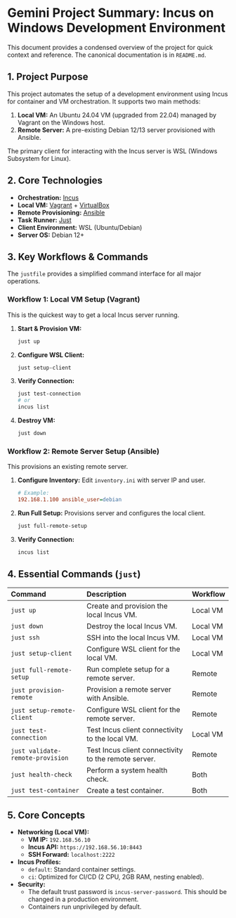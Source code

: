 # Gemini Project Summary: Incus on Windows Development Environment

This document provides a condensed overview of the project for quick context and reference. The canonical documentation is in `README.md`.

## 1. Project Purpose

This project automates the setup of a development environment using Incus for container and VM orchestration. It supports two main methods:

1.  **Local VM:** An Ubuntu 24.04 VM (upgraded from 22.04) managed by Vagrant on the Windows host.
2.  **Remote Server:** A pre-existing Debian 12/13 server provisioned with Ansible.

The primary client for interacting with the Incus server is WSL (Windows Subsystem for Linux).

## 2. Core Technologies

- **Orchestration:** [Incus](https://linuxcontainers.org/incus/)
- **Local VM:** [Vagrant](https://www.vagrantup.com/) + [VirtualBox](https://www.virtualbox.org/)
- **Remote Provisioning:** [Ansible](https://www.ansible.com/)
- **Task Runner:** [Just](https://github.com/casey/just)
- **Client Environment:** WSL (Ubuntu/Debian)
- **Server OS:** Debian 12+

## 3. Key Workflows & Commands

The `justfile` provides a simplified command interface for all major operations.

### Workflow 1: Local VM Setup (Vagrant)

This is the quickest way to get a local Incus server running.

1.  **Start & Provision VM:**
    ```bash
    just up
    ```

2.  **Configure WSL Client:**
    ```bash
    just setup-client
    ```

3.  **Verify Connection:**
    ```bash
    just test-connection
    # or
    incus list
    ```

4.  **Destroy VM:**
    ```bash
    just down
    ```

### Workflow 2: Remote Server Setup (Ansible)

This provisions an existing remote server.

1.  **Configure Inventory:** Edit `inventory.ini` with server IP and user.
    ```ini
    # Example:
    192.168.1.100 ansible_user=debian
    ```
2.  **Run Full Setup:** Provisions server and configures the local client.
    ```bash
    just full-remote-setup
    ```
3.  **Verify Connection:**
    ```bash
    incus list
    ```

## 4. Essential Commands (`just`)

| Command | Description | Workflow |
| :--- | :--- | :--- |
| `just up` | Create and provision the local Incus VM. | Local VM |
| `just down` | Destroy the local Incus VM. | Local VM |
| `just ssh` | SSH into the local Incus VM. | Local VM |
| `just setup-client` | Configure WSL client for the local VM. | Local VM |
| `just full-remote-setup` | Run complete setup for a remote server. | Remote |
| `just provision-remote` | Provision a remote server with Ansible. | Remote |
| `just setup-remote-client` | Configure WSL client for the remote server. | Remote |
| `just test-connection` | Test Incus client connectivity to the local VM. | Local VM |
| `just validate-remote-provision` | Test Incus client connectivity to the remote server. | Remote |
| `just health-check` | Perform a system health check. | Both |
| `just test-container` | Create a test container. | Both |

## 5. Core Concepts

- **Networking (Local VM):**
    - **VM IP:** `192.168.56.10`
    - **Incus API:** `https://192.168.56.10:8443`
    - **SSH Forward:** `localhost:2222`
- **Incus Profiles:**
    - `default`: Standard container settings.
    - `ci`: Optimized for CI/CD (2 CPU, 2GB RAM, nesting enabled).
- **Security:**
    - The default trust password is `incus-server-password`. This should be changed in a production environment.
    - Containers run unprivileged by default.
